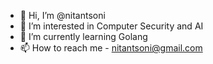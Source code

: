 - 👋 Hi, I’m @nitantsoni
- 👀 I’m interested in Computer Security and AI
- 🌱 I’m currently learning Golang
- 📫 How to reach me - nitantsoni@gmail.com

<!---
nitantsoni/nitantsoni is a ✨ special ✨ repository because its `README.md` (this file) appears on your GitHub profile.
You can click the Preview link to take a look at your changes.
--->
